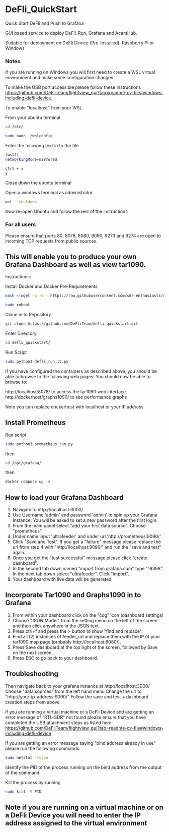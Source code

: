 # DeFli_QuickStart
Quick Start DeFli and Push to Grafana

GUI based service to deploy DeFli_Run, Grafana and AcarsHub. 

Suitable for deployment on DeFli Device (Pre-Installed), Raspberry Pi or Windows 

### Notes 

If you are running on Windows you will first need to create a WSL virtual environment and make some configuration changes. 

To make the USB port accessible please follow these instructions https://github.com/DeFliTeam/flightview_gui?tab=readme-ov-file#windows-including-defli-device. 

To enable "localhost" from your WSL

From your ubuntu terminal

```bash
cd /etc/
```
```bash
sudo nano ./wslconfig
```
Enter the following text in to the file 
```bash
[wsl2]
networkingMode=mirrored
```
```bash
ctrl + x
y
```
Close down the ubuntu terminal 

Open a windows terminal as administrator 
```bash
wsl --shutdown
```
Now re-open Ubuntu and follow the rest of the instructions 

### For all users 

Please ensure that ports 80, 8078, 8080, 9090, 9273 and 9274 are open to incoming TCP requests from public sources.


## This will enable you to produce your own Grafana Dashboard as well as view tar1090.

Instructions: 

Install Docker and Docker Pre-Requirements 

```bash
bash <(wget -q -O - https://raw.githubusercontent.com/sdr-enthusiasts/docker-install/main/docker-install.sh)
```
```bash
sudo reboot
```

Clone in to Repository 

```bash
git clone https://github.com/DeFliTeam/defli_quickstart.git
```

Enter Directory 

```bash
cd defli_quickstart/
```

Run Script 

```bash
sudo python3 defli_run_it.py
```

If you have configured the containers as described above, you should be able to browse to the following web pages: You should now be able to browse to:

http://localhost:8078/ to access the tar1090 web interface.
http://dockerhost/graphs1090/ to see performance graphs 

Note you can replace dockerhost with localhost or your IP address 

## Install Prometheus 

Run script 

```bash
sudo python3 prometheus_run.py
```

then 
```bash
cd /opt/grafana/
```

then 
```bash
docker compose up -d
```

## How to load your Grafana Dashboard 

1) Navigate to http://localhost:3000/
2) Use Username 'admin' and password 'admin' to spin up your Grafana Instance. You will be asked to set a new password after the first login.
3) From the main panel select "add your first data source". Choose "prometheus".
4) Under name input 'ultrafeeder' and under url 'http://prometheus:9090/'.
5) Click "Save and Test". If you get a "failure" message please replace the url from step 4 with "http://localhost:9090/' and run the "save and test" again.
6) Once you get the "test successful" message please click "create dashboard".
7) In the second tab down named "import from grafana.com" type "18398". In the next tab down select "ultrafeeder". Click "import".
8) Your dashboard with live data will be generated

## Incorporate Tar1090 and Graphs1090 in to Grafana 

1) From within your dashboard click on the "cog" icon (dashboard settings)
2) Choose "JSON Model" from the setting menu on the left of the screen and then click anywhere in the JSON text.
3) Press ctrl+f and press the > button to show "find and replace".
4) Find all (2) instances of feeder_url and replace them with the IP of your tar1090 map page (probably http://localhost:8080/).
5) Press Save dashboard at the top right of the screen, followed by Save on the next screen.
6) Press ESC to go back to your dashboard.

## Troubleshooting 


Then navigate back to your grafana instance at http://localhost:3000/
Choose "data sources" from the left hand menu 
Change the url to "http://your-ip-address:9090/" 
Follow the save and test + dashboard creation steps from above 

If you are running a virtual machine or a DeFli Device and are getting an error message of "RTL-SDR" not found please ensure that 
you have completed the USB attachment steps as listed here https://github.com/DeFliTeam/flightview_gui?tab=readme-ov-file#windows-including-defli-device 

If you are getting an error message saying "bind address already in use" please run the following commands: 

```bash
sudo netstat -tulpn
```
Identify the PID of the process running on the bind address from the output of the command 

Kill the process by running 

```bash
sudo kill -9 PID
```

## Note if you are running on a virtual machine or on a DeFli Device you will need to enter the IP address assigned to the virtual environment
